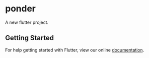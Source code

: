 # ponder

A new flutter project.

## Getting Started

For help getting started with Flutter, view our online
[documentation](http://flutter.io/).
